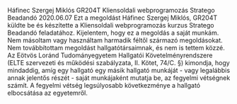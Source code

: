 Háfinec Szergej Miklós
GR204T
Kliensoldali webprogramozás Stratego Beadandó
2020.06.07
Ezt a megoldást Háfinec Szergej Miklós, GR204T küldte be és készítette a Kliensoldali webprogramozás kurzus Stratego Beadandó feladatához.
Kijelentem, hogy ez a megoldás a saját munkám.
Nem másoltam vagy használtam harmadik féltől származó megoldásokat.
Nem továbbítottam megoldást hallgatótársaimnak, és nem is tettem közzé.
Az Eötvös Loránd Tudományegyetem Hallgatói Követelményrendszere (ELTE szervezeti és működési szabályzata, II. Kötet, 74/C. §) kimondja, 
hogy mindaddig, amíg egy hallgató egy másik hallgató munkáját - vagy legalábbis annak jelentős részét - saját munkájaként mutatja be, 
az fegyelmi vétségnek számít. A fegyelmi vétség legsúlyosabb következménye a hallgató elbocsátása az egyetemről.